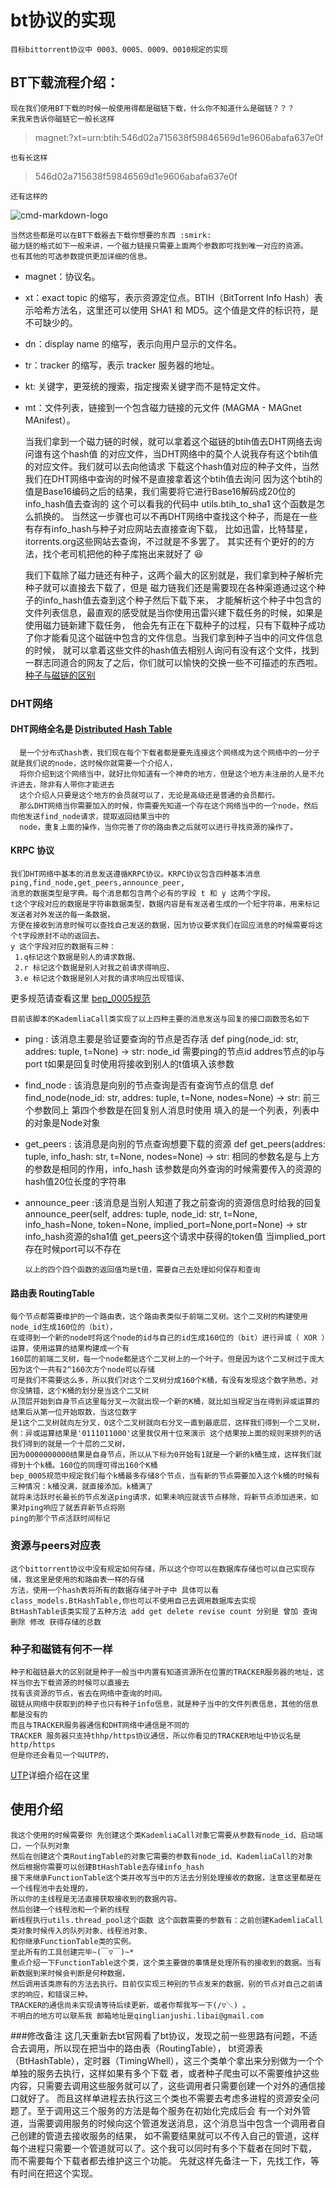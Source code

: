 # bt协议的实现
    目标bittorrent协议中 0003、0005、0009、0010规定的实现
## BT下载流程介绍：
    现在我们使用BT下载的时候一般使用得都是磁链下载，什么你不知道什么是磁链？？？
    来我来告诉你磁链它一般长这样
> magnet:?xt=urn:btih:546d02a715638f59846569d1e9606abafa637e0f
    
    也有长这样 
> 546d02a715638f59846569d1e9606abafa637e0f

    还有这样的
![cmd-markdown-logo](https://ww1.sinaimg.cn/bmiddle/b33c7fddly1g93gs9p4awj207f07ddh9.jpg)

    当然这些都是可以在BT下载器去下载你想要的东西 :smirk:
    磁力链的格式如下一般来讲，一个磁力链接只需要上面两个参数即可找到唯一对应的资源。
    也有其他的可选参数提供更加详细的信息。
    
* magnet：协议名。
* xt：exact topic 的缩写，表示资源定位点。BTIH（BitTorrent Info Hash）表示哈希方法名，这里还可以使用 SHA1 和 MD5。这个值是文件的标识符，是不可缺少的。
* dn：display name 的缩写，表示向用户显示的文件名。
* tr：tracker 的缩写，表示 tracker 服务器的地址。
* kt: 关键字，更笼统的搜索，指定搜索关键字而不是特定文件。
* mt：文件列表，链接到一个包含磁力链接的元文件 (MAGMA - MAGnet MAnifest）。
    
    
    当我们拿到一个磁力链的时候，就可以拿着这个磁链的btih值去DHT网络去询问谁有这个hash值
    的对应文件，当DHT网络中的莫个人说我存有这个btih值的对应文件。我们就可以去向他请求
    下载这个hash值对应的种子文件，当然我们在DHT网络中查询的时候不是直接拿着这个btih值去询问
    因为这个btih的值是Base16编码之后的结果，我们需要将它进行Base16解码成20位的info_hash值去查询的
    这个可以看我的代码中 utils.btih_to_sha1 这个函数是怎么抓换的。
    当然这一步骤也可以不再DHT网络中查找这个种子，而是在一些有存有info_hash与种子对应网站去直接查询下载，
    比如迅雷，比特彗星，itorrents.org这些网站去查询，不过就是不多罢了。
    其实还有个更好的的方法，找个老司机把他的种子库拖出来就好了 :satisfied:
    
    
    我们下载除了磁力链还有种子，这两个最大的区别就是，我们拿到种子解析完种子就可以直接去下载了，但是
    磁力链我们还是需要现在各种渠道通过这个种子的info_hash值去查到这个种子然后下载下来，
    才能解析这个种子中包含的文件列表信息，最直观的感受就是当你使用迅雷兴建下载任务的时候，如果是使用磁力链新建下载任务，
    他会先有正在下载种子的过程，只有下载种子成功了你才能看见这个磁链中包含的文件信息。当我们拿到种子当中的问文件信息的时候，
    就可以拿着这些文件的hash值去相别人询问有没有这个文件，找到一群志同道合的网友了之后，你们就可以愉快的交换一些不可描述的东西啦。
[种子与磁链的区别](#jump)
    
### DHT网络
#### DHT网络全名是 [Distributed Hash Table](https://zh.wikipedia.org/wiki/%E5%88%86%E6%95%A3%E5%BC%8F%E9%9B%9C%E6%B9%8A%E8%A1%A8) 
      是一个分布式hash表，我们现在每个下载者都是要先连接这个网络成为这个网络中的一分子就是我们说的node，这时候你就需要一个介绍人，
      将你介绍到这个网络当中，就好比你知道有一个神奇的地方，但是这个地方未注册的人是不允许进去，除非有人带你才能进去
      这个介绍人只要是这个地方的会员就可以了，无论是高级还是普通的会员都行。
      那么DHT网络当你需要加入的时候，你需要先知道一个存在这个网络当中的一个node，然后向他发送find_node请求，提取返回结果当中的
      node，重复上面的操作，当你完善了你的路由表之后就可以进行寻找资源的操作了。
#### KRPC 协议
    我们DHT网络中基本的消息发送遵循KRPC协议。KRPC协议包含四种基本消息ping,find_node,get_peers,announce_peer,
    消息的数据类型是字典。每个消息都包含两个必有的字段 t 和 y 这两个字段。
    t这个字段对应的数据是字符串数据类型，数据内容是有发送者生成的一个短字符串，用来标记发送者对外发送的每一条数据，
    方便在接收到消息时候可以查找自己发送的数据，因为协议要求我们在回应消息的时候需要将这个t字段原封不动的返回去。
    y 这个字段对应的数据有三种： 
     1.q标记这个数据是别人的请求数据、 
     2.r 标记这个数据是别人对我之前请求得响应、
     3.e 标记这个数据是别人对我的请求响应出现错误、
更多规范请查看这里 [bep_0005规范](http://www.bittorrent.org/beps/bep_0005.html)
    
    目前该脚本的KademliaCall类实现了以上四种主要的消息发送与回复的接口函数签名如下
* ping : 该消息主要是验证要查询的节点是否存活
         def ping(node_id: str, addres: tuple, t=None) -> str: node_id 
         需要ping的节点id addres节点的ip与port t如果是回复时使用将接收到别人的t值填入该参数
* find_node : 该消息是向别的节点查询是否有查询节点的信息
         def find_node(node_id: str, addres: tuple, t=None, nodes=None) -> str:
         前三个参数同上 第四个参数是在回复别人消息时使用 填入的是一个列表，列表中的对象是Node对象
* get_peers : 该消息是向别的节点查询想要下载的资源
         def get_peers(addres: tuple, info_hash: str, t=None, nodes=None) -> str:
         相同的参数名是与上方的参数是相同的作用，info_hash 该参数是向外查询的时候需要传入的资源的hash值20位长度的字符串
* announce_peer :该消息是当别人知道了我之前查询的资源信息时给我的回复
         announce_peer(self, addres: tuple, node_id: str, t=None, info_hash=None, token=None, implied_port=None,port=None) -> str
         info_hash资源的sha1值  get_peers这个请求中获得的token值 当implied_port存在时候port可以不存在
      
      
      以上的四个四个函数的返回值均是t值，需要自己去处理如何保存和查询
#### 路由表 RoutingTable
    每个节点都需要维护的一个路由表，这个路由表类似于前端二叉树。这个二叉树的构建使用node_id生成160位的（bit），
    在或得到一个新的node时将这个node的id与自己的id生成160位的（bit）进行异或（ XOR ）运算，使用运算的结果构建成一个有
    160层的前端二叉树，每一个node都是这个二叉树上的一个叶子。但是因为这个二叉树过于庞大因为这个一共有2^160次方个node可以存储
    可是我们不需要这么多，所以我们对这个二叉树分成160个K桶，有没有发现这个数字熟悉，对你没猜错，这个K桶的划分是当这个二叉树
    从顶层开始到自身节点这里每分叉一次就出现一个新的K桶，就比如当规定当在得到异或运算的结果后从第一位开始取数，当这位数字
    是1这个二叉树就向左分叉，0这个二叉树就向右分叉一直到最底层，这样我们得到一个二叉树，
    例：异或运算结果是'0111011000'这里我仅用十位来演示 这个结果按上面的规则来排列的话我们得到的就是一个十层的二叉树，
    因为0000000000结果是自身节点，所以从下标为0开始有1就是一个新的k桶生成，这样我们就得到十个k桶。160位的同理可得出160个K桶
    bep_0005规范中规定我们每个k桶最多存储8个节点，当有新的节点需要加入这个k桶的时候有三种情况：k桶没满，就直接添加。k桶满了
    就将未活跃时长最长的节点发送ping请求，如果未响应就该节点移除，将新节点添加进来，如果对ping响应了就丢弃新节点将刚
    ping的那个节点活跃时间标记
### 资源与peers对应表
    这个bittorrent协议中没有规定如何存储，所以这个你可以在数据库存储也可以自己实现存储，我这里是使用的和路由表一样的存储
    方法，使用一个hash表将所有的数据存储子叶子中 具体可以看class_models.BtHashTable,你也可以不使用自己去调用数据库去实现
    BtHashTable该类实现了五种方法 add get delete revise count 分别是 曾加 查询 删除 修改 获得存储的总数
### 种子和磁链有何不一样
    种子和磁链最大的区别就是种子一般当中内置有知道资源所在位置的TRACKER服务器的地址，这样当你去下载资源的时候可以直接去
    找有该资源的节点，省去在网络中查询的时间。
    磁链从网络中获取到的种子也只有种子info信息，就是种子当中的文件列表信息，其他的信息都是没有的
    而且与TRACKER服务器通信和DHT网络中通信是不同的
    TRACKER 服务器只支持thhp/https协议通信，所以你看见的TRACKER地址中协议名是http/https 
    但是你还会看见一个叫UTP的，
   [UTP](http://www.bittorrent.org/beps/bep_0029.html)详细介绍在这里
    
    
## 使用介绍
    我这个使用的时候需要你 先创建这个类KademliaCall对象它需要从参数有node_id、启动端口，一个队列对象
    然后在创建这个类RoutingTable的对象它需要的参数有node_id、KademliaCall的对象
    然后根据你需要可以创建BtHashTable去存储info_hash
    接下来继承FunctionTable这个类并改写当中的方法去分别处理接收的数据，注意这里都是在一个线程池中去处理的，
    所以你的主线程是无法直接获取接收到的数据内容。
    然后创建一个线程池和一个新的线程
    新线程执行utils.thread_pool这个函数 这个函数需要的参数有：之前创建KademliaCall类对象时候传入的队列对象、线程池对象、
    和你继承FunctionTable类的实例。
    至此所有的工具创建完毕~(￣▽￣)~*
    重点介绍一下FunctionTable这个类，这个类主要做的事情是处理所有的接收到的数据。当有新数据到来时候会判断是何种数据，
    然后调用该类原有的方法去执行。目前仅实现三种别的节点发来的数据，别的节点对自己之前请求的响应，和错误三种。
    TRACKER的通信尚未实现请等待后续更新，或者你帮我写一下(/▽＼) 。
    不明白的地方可以联系我 邮箱地址是qinglianjushi.libai@gmail.com

###修改备注
    这几天重新去bt官网看了bt协议，发现之前一些思路有问题，不适合去调用，所以现在把当中的路由表（RoutingTable），
    bt资源表（BtHashTable），定时器（TimingWhell），这三个类单个拿出来分别做为一个个单独的服务去执行，这样如果有多个下载
    者，或者种子爬虫可以不需要维护这些内容，只需要去调用这些服务就可以了，这些调用者只需要创建一个对外的通信接口就好了。
    而且这样单进程去执行这三个类也不需要去考虑多进程的资源安全问题了。至于调用这三个服务的方法是每个服务在初始化完成后会
    有一个对外管道，当需要调用服务的时候向这个管道发送消息，这个消息当中包含一个调用者自己创建的管道去接收服务的结果，
    如不需要结果就可以不传入自己的管道，这样每个进程只需要一个管道就可以了。这个我可以同时有多个下载者在同时下载，
    而不需要每个下载者都去维护这三个功能。
    先就这样先备注一下，先找工作，等有时间在把这个实现。